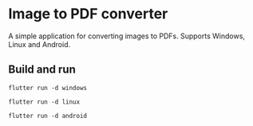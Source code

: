 # Image to PDF converter

A simple application for converting images to PDFs. Supports Windows, Linux and Android.

## Build and run

```
flutter run -d windows
```
```
flutter run -d linux
```
```
flutter run -d android
```
